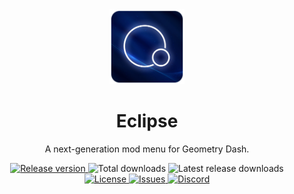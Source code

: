 <div align="center">
   <a href="https://github.com/EclipseMenu/EclipseMenu">
      <img src="logo.png" alt="Logo" width="120" height="120">
   </a>
   <h1 align="center">Eclipse</h1>
   <p align="center">
      A next-generation mod menu for Geometry Dash.
   </p>
</div>
<div align="center">
    <a href="https://github.com/EclipseMenu/EclipseMenu/latest">
          <img src="https://img.shields.io/github/v/release/EclipseMenu/EclipseMenu" alt="Release version">
    </a>
    <img src="https://img.shields.io/github/downloads/EclipseMenu/EclipseMenu/total" alt="Total downloads">
    <img src="https://img.shields.io/github/downloads/EclipseMenu/EclipseMenu/latest/total" alt="Latest release downloads">
    <a href="LICENSE">
      <img src="https://img.shields.io/github/license/EclipseMenu/EclipseMenu" alt="License">
    </a>
    <a href="https://github.com/EclipseMenu/EclipseMenu/issues">
      <img src="https://img.shields.io/github/issues/EclipseMenu/EclipseMenu" alt="Issues">
    </a>
    <a href="">
      <img src="https://img.shields.io/discord/0?label=discord&logo=discord" alt="Discord">
    </a>
</div>
<br>
